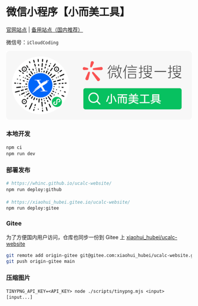 # 微信小程序【小而美工具】

[官网站点](https://whinc.github.io/ucalc-website/) | [备用站点（国内推荐）](https://xiaohui_hubei.gitee.io/ucalc-website/)

微信号：`iCloudCoding`

<p align="center">
  <a href="https://whinc.github.io/ucalc-website/" target="_blank"><img src="./public/assets/images/qrcode_soso.png" alt="Next js starter banner"></a>
</p>

### 本地开发

```bash
npm ci
npm run dev
```

### 部署发布

```bash
# https://whinc.github.io/ucalc-website/
npm run deploy:github

# https://xiaohui_hubei.gitee.io/ucalc-website/
npm run deploy:gitee
```

### Gitee

为了方便国内用户访问，仓库也同步一份到 Gitee 上 [xiaohui_hubei/ucalc-website](https://gitee.com/xiaohui_hubei/ucalc-website)

```bash
git remote add origin-gitee git@gitee.com:xiaohui_hubei/ucalc-website.git
git push origin-gitee main
```

### 压缩图片

```
TINYPNG_API_KEY=<API_KEY> node ./scripts/tinypng.mjs <input> [input...]
```
